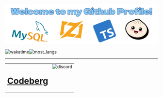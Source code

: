 <img src="./banner2.png">

<img src="https://github-readme-stats.vercel.app/api/wakatime?username=Tira&theme=tokyonight&langs_count=6&layout=compact&range=all_time" alt="wakatime" width="62.25%"><img src="https://github-readme-stats.vercel.app/api/top-langs/?username=TiranexDev&theme=tokyonight&langs_count=2" alt="most_langs" width="37.75%">

<hr></hr>

<table align="center">
 <tr>
    <td valign="top"><h1><a href="https://codeberg.org/tiramify">Codeberg</a></h1></td>
    <td valign="top"><img src="https://discord.c99.nl/widget/theme-4/572355330143682561.png" alt="discord"></td>
  </tr>
</table>
